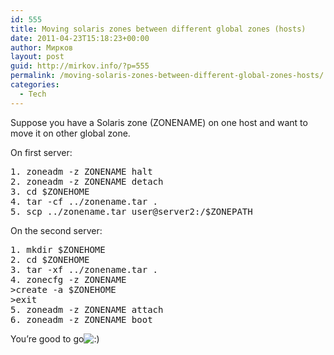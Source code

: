```yaml
---
id: 555
title: Moving solaris zones between different global zones (hosts)
date: 2011-04-23T15:18:23+00:00
author: Мирков
layout: post
guid: http://mirkov.info/?p=555
permalink: /moving-solaris-zones-between-different-global-zones-hosts/
categories:
  - Tech
---
```

Suppose you have a Solaris zone (ZONENAME) on one host and want to move it on other global zone.  
  
On first server:  


<pre>1. zoneadm -z ZONENAME halt
2. zoneadm -z ZONENAME detach
3. cd $ZONEHOME
4. tar -cf ../zonename.tar .
5. scp ../zonename.tar user@server2:/$ZONEPATH</pre>

On the second server:  


<pre>1. mkdir $ZONEHOME
2. cd $ZONEHOME
3. tar -xf ../zonename.tar .
4. zonecfg -z ZONENAME
>create -a $ZONEHOME
>exit
5. zoneadm -z ZONENAME attach
6. zoneadm -z ZONENAME boot</pre>

You&#8217;re good to go<img src='http://mirkov.info/wp-includes/images/blank.gif' alt=':)' class='wp-smiley smiley-2' />